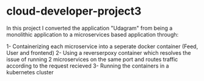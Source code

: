 # cloud-developer-project3

In this project I converted the application "Udagram" from being a monolithic application to a microservices based application through:

1- Containerizing each microservice into a seperate docker container (Feed, User and frontend)
2- Using a reverserpoxy container which resolves the issue of running 2 microservices on the same port and routes traffic according to the request recieved 
3- Running the containers in a kubernetes cluster 

